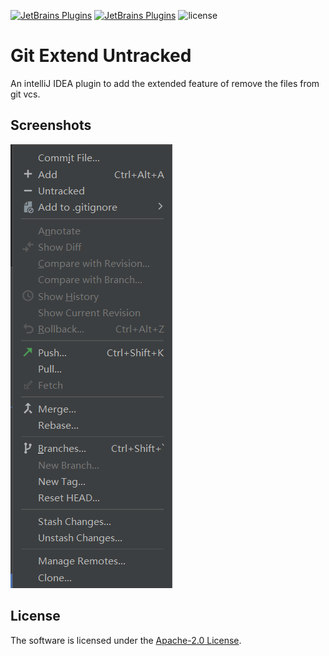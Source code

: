 [![JetBrains Plugins](https://img.shields.io/jetbrains/plugin/v/20579-git-extend-untracked)](https://plugins.jetbrains.com/plugin/20579-git-extend-untracked)
[![JetBrains Plugins](https://img.shields.io/jetbrains/plugin/d/20579-git-extend-untracked)](https://plugins.jetbrains.com/plugin/20579-git-extend-untracked)
![license](https://img.shields.io/github/license/ryoii/git-extend-untracked.svg)

# Git Extend Untracked

An intelliJ IDEA plugin to add the extended feature of remove the files from git vcs.

## Screenshots

![context menu](screenshots/0.png)

## License
The software is licensed under the [Apache-2.0 License](LICENSE).
